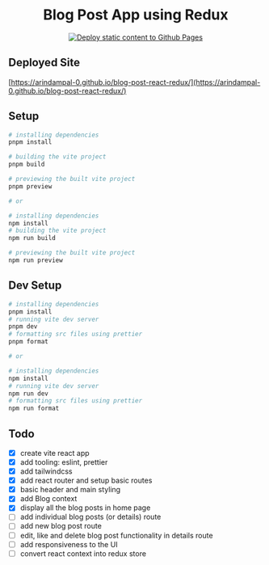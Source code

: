 <h1 align="center">Blog Post App using Redux</h1>

<p align="center">
<a href="https://github.com/ArindamPal-0/blog-post-react-redux/actions/workflows/deploy.yml"><img src="https://github.com/ArindamPal-0/blog-post-react-redux/actions/workflows/deploy.yml/badge.svg?branch=main" alt="Deploy static content to Github Pages"></a>
</p>

## Deployed Site

[https://arindampal-0.github.io/blog-post-react-redux/](https://arindampal-0.github.io/blog-post-react-redux/)

## Setup

```powershell
# installing dependencies
pnpm install

# building the vite project
pnpm build

# previewing the built vite project
pnpm preview

# or

# installing dependencies
npm install
# building the vite project
npm run build

# previewing the built vite project
npm run preview
```

## Dev Setup

```powershell
# installing dependencies
pnpm install
# running vite dev server
pnpm dev
# formatting src files using prettier
pnpm format

# or

# installing dependencies
npm install
# running vite dev server
npm run dev
# formatting src files using prettier
npm run format
```

## Todo

- [x] create vite react app
- [x] add tooling: eslint, prettier
- [x] add tailwindcss
- [x] add react router and setup basic routes
- [x] basic header and main styling
- [x] add Blog context
- [x] display all the blog posts in home page
- [ ] add individual blog posts (or details) route
- [ ] add new blog post route
- [ ] edit, like and delete blog post functionality in details route
- [ ] add responsiveness to the UI
- [ ] convert react context into redux store
